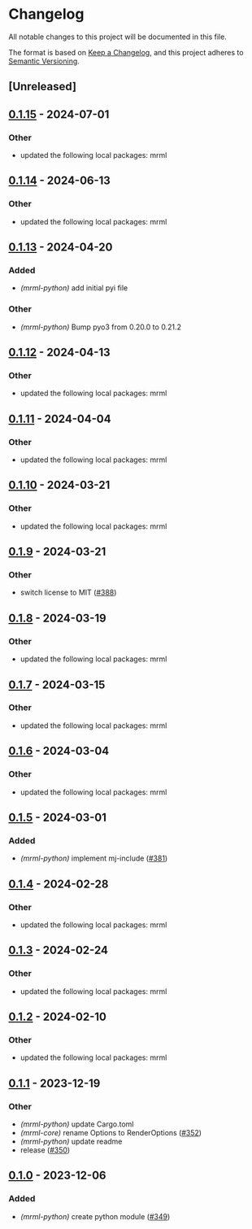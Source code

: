 # Changelog
All notable changes to this project will be documented in this file.

The format is based on [Keep a Changelog](https://keepachangelog.com/en/1.0.0/),
and this project adheres to [Semantic Versioning](https://semver.org/spec/v2.0.0.html).

## [Unreleased]

## [0.1.15](https://github.com/JadedBlueEyes/mrml/compare/mrml-python-v0.1.14...mrml-python-v0.1.15) - 2024-07-01

### Other
- updated the following local packages: mrml

## [0.1.14](https://github.com/jdrouet/mrml/compare/mrml-python-v0.1.13...mrml-python-v0.1.14) - 2024-06-13

### Other
- updated the following local packages: mrml

## [0.1.13](https://github.com/jdrouet/mrml/compare/mrml-python-v0.1.12...mrml-python-v0.1.13) - 2024-04-20

### Added
- *(mrml-python)* add initial pyi file

### Other
- *(mrml-python)* Bump pyo3 from 0.20.0 to 0.21.2

## [0.1.12](https://github.com/jdrouet/mrml/compare/mrml-python-v0.1.11...mrml-python-v0.1.12) - 2024-04-13

### Other
- updated the following local packages: mrml

## [0.1.11](https://github.com/jdrouet/mrml/compare/mrml-python-v0.1.10...mrml-python-v0.1.11) - 2024-04-04

### Other
- updated the following local packages: mrml

## [0.1.10](https://github.com/jdrouet/mrml/compare/mrml-python-v0.1.9...mrml-python-v0.1.10) - 2024-03-21

### Other
- updated the following local packages: mrml

## [0.1.9](https://github.com/jdrouet/mrml/compare/mrml-python-v0.1.8...mrml-python-v0.1.9) - 2024-03-21

### Other
- switch license to MIT ([#388](https://github.com/jdrouet/mrml/pull/388))

## [0.1.8](https://github.com/jdrouet/mrml/compare/mrml-python-v0.1.7...mrml-python-v0.1.8) - 2024-03-19

### Other
- updated the following local packages: mrml

## [0.1.7](https://github.com/jdrouet/mrml/compare/mrml-python-v0.1.6...mrml-python-v0.1.7) - 2024-03-15

### Other
- updated the following local packages: mrml

## [0.1.6](https://github.com/jdrouet/mrml/compare/mrml-python-v0.1.5...mrml-python-v0.1.6) - 2024-03-04

### Other
- updated the following local packages: mrml

## [0.1.5](https://github.com/jdrouet/mrml/compare/mrml-python-v0.1.4...mrml-python-v0.1.5) - 2024-03-01

### Added
- *(mrml-python)* implement mj-include ([#381](https://github.com/jdrouet/mrml/pull/381))

## [0.1.4](https://github.com/jdrouet/mrml/compare/mrml-python-v0.1.3...mrml-python-v0.1.4) - 2024-02-28

### Other
- updated the following local packages: mrml

## [0.1.3](https://github.com/jdrouet/mrml/compare/mrml-python-v0.1.2...mrml-python-v0.1.3) - 2024-02-24

### Other
- updated the following local packages: mrml

## [0.1.2](https://github.com/jdrouet/mrml/compare/mrml-python-v0.1.1...mrml-python-v0.1.2) - 2024-02-10

### Other
- updated the following local packages: mrml

## [0.1.1](https://github.com/jdrouet/mrml/compare/mrml-python-v0.1.0...mrml-python-v0.1.1) - 2023-12-19

### Other
- *(mrml-python)* update Cargo.toml
- *(mrml-core)* rename Options to RenderOptions ([#352](https://github.com/jdrouet/mrml/pull/352))
- *(mrml-python)* update readme
- release ([#350](https://github.com/jdrouet/mrml/pull/350))

## [0.1.0](https://github.com/jdrouet/mrml/releases/tag/mrml-python-v0.1.0) - 2023-12-06

### Added
- *(mrml-python)* create python module ([#349](https://github.com/jdrouet/mrml/pull/349))
